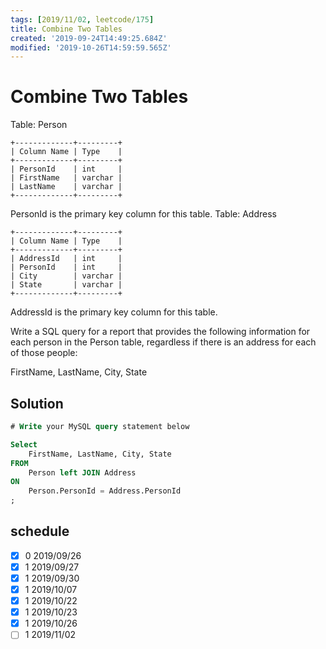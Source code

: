```yaml
---
tags: [2019/11/02, leetcode/175]
title: Combine Two Tables
created: '2019-09-24T14:49:25.684Z'
modified: '2019-10-26T14:59:59.565Z'
---
```


# Combine Two Tables

Table: Person

```
+-------------+---------+
| Column Name | Type    |
+-------------+---------+
| PersonId    | int     |
| FirstName   | varchar |
| LastName    | varchar |
+-------------+---------+
```

PersonId is the primary key column for this table.
Table: Address

```
+-------------+---------+
| Column Name | Type    |
+-------------+---------+
| AddressId   | int     |
| PersonId    | int     |
| City        | varchar |
| State       | varchar |
+-------------+---------+
```

AddressId is the primary key column for this table.
 

Write a SQL query for a report that provides the following information for each person in the Person table, regardless if there is an address for each of those people:

FirstName, LastName, City, State


## Solution

```sql
# Write your MySQL query statement below

Select 
    FirstName, LastName, City, State
FROM
    Person left JOIN Address
ON
    Person.PersonId = Address.PersonId
;
```

## schedule

* [x] 0 2019/09/26
* [x] 1 2019/09/27
* [x] 1 2019/09/30
* [x] 1 2019/10/07
* [x] 1 2019/10/22
* [x] 1 2019/10/23
* [x] 1 2019/10/26
* [ ] 1 2019/11/02
